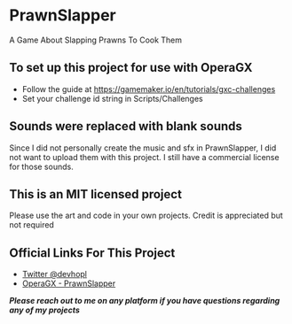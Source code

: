# PrawnSlapper
 A Game About Slapping Prawns To Cook Them

## To set up this project for use with OperaGX
- Follow the guide at https://gamemaker.io/en/tutorials/gxc-challenges
- Set your challenge id string in Scripts/Challenges

## Sounds were replaced with blank sounds
Since I did not personally create the music and sfx in PrawnSlapper, I did not want to upload them with this project.
I still have a commercial license for those sounds.

## This is an MIT licensed project
Please use the art and code in your own projects. Credit is appreciated but not required

## Official Links For This Project
- [Twitter @devhopl](https://twitter.com/devhopl)
- [OperaGX - PrawnSlapper](https://gxc.gg/challenges/tyrc4c/prawn-slapper-points/sharedBy/c10d00e2-fe7c-4101-89c7-aefd1c1ed6dc)

***Please reach out to me on any platform if you have questions regarding any of my projects***
